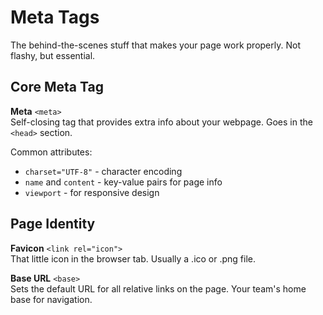 # Meta Tags

The behind-the-scenes stuff that makes your page work properly. Not flashy, but essential.

## Core Meta Tag

**Meta** `<meta>`  
Self-closing tag that provides extra info about your webpage. Goes in the `<head>` section.

Common attributes:
- `charset="UTF-8"` - character encoding
- `name` and `content` - key-value pairs for page info
- `viewport` - for responsive design

## Page Identity

**Favicon** `<link rel="icon">`  
That little icon in the browser tab. Usually a .ico or .png file.

**Base URL** `<base>`  
Sets the default URL for all relative links on the page. Your team's home base for navigation.